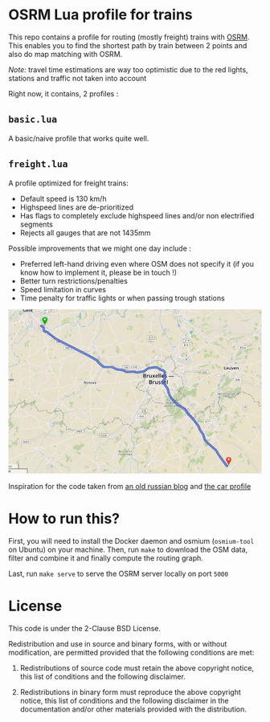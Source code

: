 # OSRM Lua profile for trains

This repo contains a profile for routing (mostly freight) trains with [OSRM](http://project-osrm.org/). This enables you to find the shortest path by train between 2 points and also do map matching with OSRM.

*Note:* travel time estimations are way too optimistic due to the red lights, stations and traffic not taken into account

Right now, it contains, 2 profiles :

## `basic.lua`
A basic/naive profile that works quite well.

## `freight.lua`
A profile optimized for freight trains:

* Default speed is 130 km/h
* Highspeed lines are de-prioritized
* Has flags to completely exclude highspeed lines and/or non electrified segments
* Rejects all gauges that are not 1435mm

Possible improvements that we might one day include :

* Preferred left-hand driving even where OSM does not specify it (if you know how to implement it, please be in touch !)
* Better turn restrictions/penalties
* Speed limitation in curves
* Time penalty for traffic lights or when passing trough stations

![screenshot of the demo](.screenshot.png)


Inspiration for the code taken from [an old russian blog](https://web.archive.org/web/20170608052036/http://flexnst.ru/2015/11/20/osrm-railway-profile/) and [the car profile](https://github.com/Project-OSRM/osrm-backend/blob/master/profiles/car.lua)

# How to run this?

First, you will need to install the Docker daemon and osmium (`osmium-tool` on Ubuntu) on your machine.
Then, run `make` to download the OSM data, filter and combine it and finally compute the routing graph.

Last, run `make serve` to serve the OSRM server locally on port `5000`

# License

This code is under the 2-Clause BSD License.

Redistribution and use in source and binary forms, with or without modification, are permitted provided that the following conditions are met:

1. Redistributions of source code must retain the above copyright notice, this list of conditions and the following disclaimer.

2. Redistributions in binary form must reproduce the above copyright notice, this list of conditions and the following disclaimer in the documentation and/or other materials provided with the distribution.
